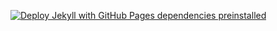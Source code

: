 [![Deploy Jekyll with GitHub Pages dependencies preinstalled](https://github.com/KhazanovArtem/store-func/actions/workflows/jekyll-gh-pages.yml/badge.svg)](https://github.com/KhazanovArtem/store-func/actions/workflows/jekyll-gh-pages.yml)
